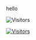 hello

![Visitors](https://api.visitorbadge.io/api/visitors?path=https%3A%2F%2Fgithub.com%2Fnonamehtml%2FDARK-IS-OP&countColor=%23263759&labelStyle=upper)

[![Visitors](https://api.visitorbadge.io/api/visitors?path=https%3A%2F%2Fgithub.com%2Fnonamehtml%2FDARK-IS-OP&countColor=%23263759&labelStyle=upper)](https://visitorbadge.io/status?path=https%3A%2F%2Fgithub.com%2Fnonamehtml%2FDARK-IS-OP)
